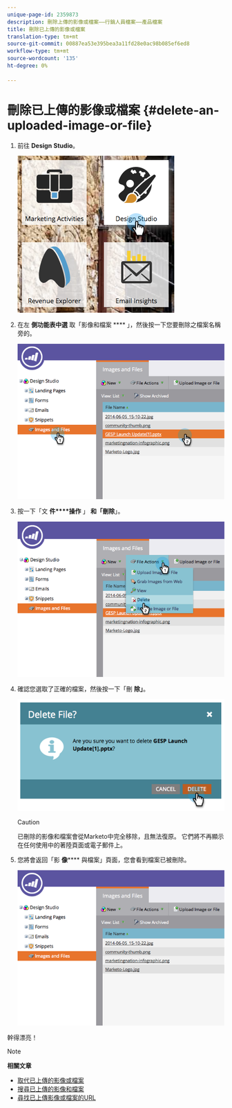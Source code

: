 ```yaml
---
unique-page-id: 2359873
description: 刪除上傳的影像或檔案——行銷人員檔案——產品檔案
title: 刪除已上傳的影像或檔案
translation-type: tm+mt
source-git-commit: 00887ea53e395bea3a11fd28e0ac98b085ef6ed8
workflow-type: tm+mt
source-wordcount: '135'
ht-degree: 0%

---
```



# 刪除已上傳的影像或檔案 {#delete-an-uploaded-image-or-file}

1. 前往 **Design** **Studio**。

   ![](assets/designstudio-5.png)

1. 在左 **側功能表中選** 取「影像和檔案 **** 」，然後按一下您要刪除之檔案名稱旁的。

   ![](assets/image2014-9-16-11-3a18-3a15.png)

1. 按一下「文 **件****操作** 」 **和「刪除**」。

   ![](assets/image2014-9-16-11-3a18-3a22.png)

1. 確認您選取了正確的檔案，然後按一下「刪 **除」**。

   ![](assets/image2014-9-16-11-3a18-3a30.png)

   >[!CAUTION]
   >
   >已刪除的影像和檔案會從Marketo中完全移除，且無法復原。  它們將不再顯示在任何使用中的著陸頁面或電子郵件上。

1. 您將會返回「影 **像****** 與檔案」頁面，您會看到檔案已被刪除。

   ![](assets/image2014-9-16-11-3a19-3a0.png)

幹得漂亮！

>[!NOTE]
>
>**相關文章**
>
>* [取代已上傳的影像或檔案](replace-an-uploaded-image-or-file.md)
>* [搜尋已上傳的影像和檔案](search-uploaded-images-and-files.md)
>* [尋找已上傳影像或檔案的URL](find-the-url-of-an-uploaded-image-or-file.md)

>



